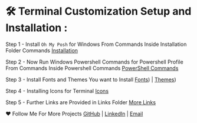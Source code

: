 # :hammer_and_wrench: Terminal Customization Setup and Installation :

Step 1 - Install ```Oh My Posh``` for Windows From Commands Inside Installation Folder Commands [Installation](
https://github.com/ChinmayKaitade/Terminal-Customization-Setup/tree/main/Installation)

Step 2 - Now Run Windows Powershell Commands for Powershell Profile From Commands Inside Powershell Commands [PowerShell Commands](
https://github.com/ChinmayKaitade/Terminal-Customization-Setup/tree/main/PowerShell%20Commands)

Step 3 - Install Fonts and Themes You want to Install [Fonts](https://github.com/ChinmayKaitade/Terminal-Customization-Setup/tree/main/Installation%20of%20Themes%20and%20Fonts)) | [Themes](https://github.com/ChinmayKaitade/Terminal-Customization-Setup/tree/main/Installation%20of%20Themes%20and%20Fonts))

Step 4 - Installing Icons for Terminal [Icons](https://github.com/ChinmayKaitade/Terminal-Customization-Setup/tree/main/Installation%20Icons)

Step 5 - Further Links are Provided in Links Folder [More Links](Installation%20Links.md)

:heart: Follow Me For More Projects [GitHub](https://github.com/ChinmayKaitade) | [LinkedIn](https://www.linkedin.com/in/chinmay-sharad-kaitade) | [Email](chinmaykaitade123@gmail.com)








